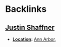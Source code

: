 
# Backlinks
## [Justin Shaffner](<Justin Shaffner.md>)
- **[Location](<Location.md>):** [Ann Arbor](<Ann Arbor.md>),

